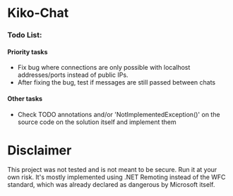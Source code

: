 # Kiko-Chat

### Todo List:
#### Priority tasks
* Fix bug where connections are only possible with localhost addresses/ports instead of public IPs.
* After fixing the bug, test if messages are still passed between chats

#### Other tasks
* Check TODO annotations and/or 'NotImplementedException()' on the source code on the solution itself and implement them

# Disclaimer
This project was not tested and is not meant to be secure. Run it at your own risk. It's mostly implemented using .NET Remoting instead of the WFC standard, which was already declared as dangerous by Microsoft itself.
